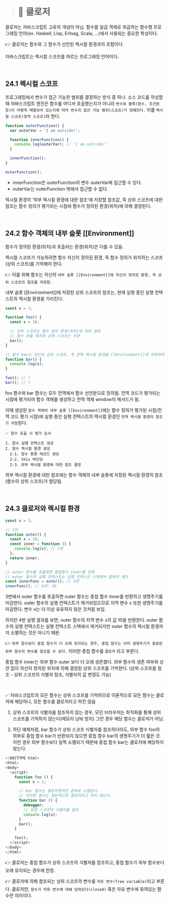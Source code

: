> # 📖 클로저

클로저는 자바스크립트 고유의 개념이 아님. 함수를 일급 객체로 취급하는 함수형 프로그래밍 언어(ex. Haskell, Lisp, Erlnag, Scala, ...)에서 사용되는 중요한 특성이다.

👉 클로저는 함수와 그 함수가 선언된 렉시컬 환경과의 조합이다.

자바스크립트는 렉시컬 스코프를 따르는 프로그래밍 언어이다.

<br/>

## 24.1 렉시컬 스코프

프로그래밍에서 변수가 접근 가능한 범위를 결정하는 방식 중 하나. 소스 코드를 작성할 때 자바스크립트 엔진은 함수를 어디서 호출했는지가 아니라 `변수와 블록(함수, 조건문 등)이 어떻게 배열되어 있는지에 따라 변수의 접근 가능 범위(스코프)가 정해진다.` 이를 `렉시컬 스코프(정적 스코프)`라 한다.

```js
function outerFunction() {
  var outerVar = "I am outside!";

  function innerFunction() {
    console.log(outerVar); // 'I am outside!'
  }

  innerFunction();
}

outerFunction();
```

- innerFunction은 outerFunction의 변수 outerVar에 접근할 수 있다.
- outerVar는 outerFunction 밖에서 접근할 수 없다.

렉시컬 환경의 '외부 렉시컬 환경에 대한 참조'에 저장할 참조값, 즉 상위 스코프에 대한 참조는 함수 정의가 평가되는 시점에 함수가 정의된 환경(위치)에 의해 결정된다.

<br/>

## 24.2 함수 객체의 내부 슬롯 [[Environment]]

함수가 정의된 환경(위치)과 호출되는 환경(위치)은 다를 수 있음.

렉시컬 스코프가 가능하려면 함수 자신이 정의된 환경, 즉 함수 정의가 위치하는 스코프(상위 스코프)를 기억해야 한다.

👉 이를 위해 함수는 자신의 `내부 슬롯 [[Environment]]에 자신이 정의된 환경, 즉 상위 스코프의 참조를 저장함.`

내부 슬롯 [[Environment]]에 저장된 상위 스코프의 참조는, 현재 실행 중인 실행 컨텍스트의 렉시컬 환경을 가리킨다.

```js
const x = 1;

function foo() {
  const x = 10;

  // 상위 스코프는 함수 정의 환경(위치)에 따라 결정
  // 함수 호출 위치와 상위 스코프는 무관
  bar();
}

// 함수 bar는 자신의 상위 스코프, 즉 전역 렉시컬 환경을 [[Environment]]에 저장하여 기억함
function bar() {
  console.log(x);
}

foo(); // ?
bar(); // ?
```

foo 함수와 bar 함수는 모두 전역에서 함수 선언문으로 정의됨. 전역 코드가 평가되는 시점에 평가되어 함수 객체를 생성하고 전역 객체 window의 메서드가 됨.

이때 생성된 `함수 객체의 내부 슬롯 [[Environment]]`에는 함수 정의가 평가된 시점(전역 코드 평가 시점)에 실행 중인 실행 컨텍스트의 렉시컬 환경인 `전역 렉시컬 환경의 참조가 저장`된다.

```
✅ 함수 호출 시 평가 순서

1. 함수 실행 컨텍스트 생성
2. 함수 렉시컬 환경 생성
  2-1. 함수 환경 레코드 생성
  2-2. this 바인딩
  2-3. 외부 렉시컬 환경에 대한 참조 결정
```

외부 렉시컬 환경에 대한 참조에는 함수 객체의 내부 슬롯에 저장된 렉시컬 환경의 참조(함수의 상위 스코프)가 할당됨.

<br/>

## 24.3 클로저와 렉시컬 환경

```js
const x = 1;

// 1번
function outer() {
  const x = 10;
  const inner = function () {
    console.log(x); // 2번
  };
  return inner;
}

// outer 함수를 호출하면 중첩함수 inner를 반환
// outer 함수의 실행 컨텍스트는 실행 컨텍스트 스택에서 팝되어 제거
const innerFunc = outer(); // 3번
innerFunc(); // 4번: 10
```

3번에서 outer 함수를 호출하면 outer 함수는 중첩 함수 inner를 반환하고 생명주기를 마감한다. outer 함수의 실행 컨텍스트가 제거되었으므로 지역 변수 x 또한 생명주기를 마감한다. 변수 x는 더 이상 유효하지 않은 것처럼 보임.

하지만 4번 실행 결과를 보면, outer 함수의 지역 변수 x의 값 10을 반환한다. outer 함수의 실행 컨텍스트는 실행 컨텍스트 스택에서 제거되지만 outer 함수의 렉시컬 환경까지 소멸하는 것은 아니기 때문.

👉 `외부 함수보다 중첩 함수가 더 오래 유지되는 경우, 중첩 함수는 이미 생명주기가 종료된 외부 함수의 변수를 참조할 수 있다.` 이러한 중첩 함수를 `클로저` 라고 부른다.

중첩 함수 inner는 외부 함수 outer 보다 더 오래 생존했다. 외부 함수의 생존 여부와 상관 없이 자신이 정의된 위치에 의해 결정된 상위 스코프를 기억한다. (상위 스코프를 참조 - 상위 스코프의 식별자 참조, 식별자의 값 변경도 가능)

<br/>

✅ 자바스크립트의 모든 함수는 상위 스코프를 기억하므로 이론적으로 모든 함수는 클로저에 해당하나, 모든 함수를 클로저라고 하진 않음

1. 상위 스코프의 식별자를 참조하지 않는 경우, 모던 브라우저는 최적화를 통해 상위 스코프를 기억하지 않는다(메모리 낭비 방지) 그런 경우 해당 함수는 클로저가 아님.

2. 하단 예제처럼, bar 함수가 상위 스코프 식별자를 참조하더라도, 외부 함수 foo의 외부로 중첩 함수 bar가 반환되지 않으면 중첩 함수 bar의 생명주기가 더 짧은 것. 이런 경우 외부 함수보다 일찍 소멸되기 때문에 중첩 함수 bar는 클로저에 해당하지 않는다.

```js
<!DOCTYPE html>
<html>
<body>
  <script>
    function foo () {
      const x = 1;

      // bar 함수는 클로저였지만 곧바로 소멸된다.
      // 이러한 함수는 일반적으로 클로저라고 하지 않는다.
      function bar () {
        debugger;
        // 상위 스코프의 식별자를 참조
        console.log(x);
      }
      bar();
    }

    foo();
  </script>
</body>
</html>
```

👉 클로저는 중첩 함수가 상위 스코프의 식별자를 참조하고, 중첩 함수가 외부 함수보다 오래 유지되는 경우에 한정.

👉 클로저에 의해 참조되는 상위 스코프의 변수를 `자유 변수(free variable)`라고 부른다. 클로저란, `함수가 자유 변수에 대해 닫혀있다(closed)` 혹은 자유 변수에 묶여있는 함수란 의미이다.

<br/>
